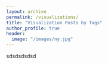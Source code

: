 ```yaml
---
layout: archive
permalink: /visualizations/
title: "Visualization Posts by Tags"
author_profile: true
header:
  image: "/images/ny.jpg"
---
```


sdsdsdsdsd
